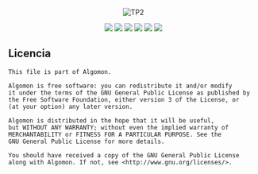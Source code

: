 <p align="center">
	<img src="http://i.imgur.com/dTec7PY.png" alt="TP2"/>
</p>

<div class="container">
	<p align="center">
	<span>
		<img src="https://cloud.githubusercontent.com/assets/9655998/20032920/4986b580-a373-11e6-877a-61918fdda76a.gif" >
	</span>
	<span>
		<img src="https://cloud.githubusercontent.com/assets/9655998/20032919/488e442c-a373-11e6-9729-f728e2cbd05b.gif" >
	</span>
	<span>
		<img src="https://cloud.githubusercontent.com/assets/9655998/20032918/474cfe14-a373-11e6-880d-a53bbd8b1352.gif" >
	</span>
	<span>
		<img src="https://cloud.githubusercontent.com/assets/9655998/20032917/46324d54-a373-11e6-87f1-00e946a285f5.gif" >
	</span>
	<span>
		<img src="https://cloud.githubusercontent.com/assets/9655998/20032916/4509a9e0-a373-11e6-9afc-239e481d2765.gif" >
	</span>
	<span>
		<img src="https://cloud.githubusercontent.com/assets/9655998/20032915/4341b558-a373-11e6-990a-8902fad38c92.gif" >
	</span>
	</p>
</div>

## Licencia

    This file is part of Algomon.

    Algomon is free software: you can redistribute it and/or modify
    it under the terms of the GNU General Public License as published by
    the Free Software Foundation, either version 3 of the License, or
    (at your option) any later version.

    Algomon is distributed in the hope that it will be useful,
    but WITHOUT ANY WARRANTY; without even the implied warranty of
    MERCHANTABILITY or FITNESS FOR A PARTICULAR PURPOSE. See the
    GNU General Public License for more details.

    You should have received a copy of the GNU General Public License
    along with Algomon. If not, see <http://www.gnu.org/licenses/>.
